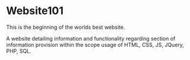 # Website101
This is the beginning of the worlds best website.

A website detailing information and functionality regarding section of information provision within the scope usage of HTML, CSS, JS, JQuery, PHP, SQL.
